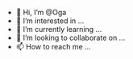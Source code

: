 - 👋 Hi, I’m @Oga
- 👀 I’m interested in ...
- 🌱 I’m currently learning ...
- 💞️ I’m looking to collaborate on ...
- 📫 How to reach me ...

<!---
Oga/Oga is a ✨ special ✨ repository because its `README.md` (this file) appears on your GitHub profile.
You can click the Preview link to take a look at your changes.
--->
